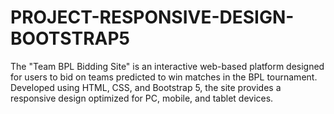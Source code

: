 # PROJECT-RESPONSIVE-DESIGN-BOOTSTRAP5
The "Team BPL Bidding Site" is an interactive web-based platform designed for users to bid on teams predicted to win matches in the BPL tournament. Developed using HTML, CSS, and Bootstrap 5, the site provides a responsive design optimized for PC, mobile, and tablet devices. 
